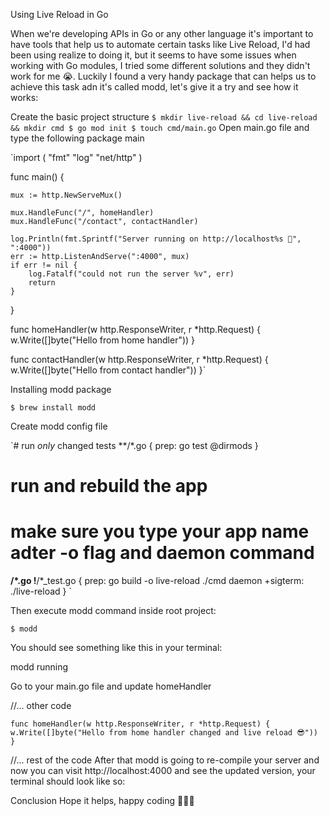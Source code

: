 Using Live Reload in Go


When we're developing APIs in Go or any other language it's important to have tools that help us to automate certain tasks like Live Reload, I'd had been using realize to doing it, but it seems to have some issues when working with Go modules, I tried some different solutions and they didn't work for me 😭.
Luckily I found a very handy package that can helps us to achieve this task adn it's called modd, let's give it a try and see how it works:

Create the basic project structure
`$ mkdir live-reload && cd live-reload && mkdir cmd
$ go mod init
$ touch cmd/main.go`
Open main.go file and type the following
package main

`import (
    "fmt"
    "log"
    "net/http"
)

func main() {

    mux := http.NewServeMux()

    mux.HandleFunc("/", homeHandler)
    mux.HandleFunc("/contact", contactHandler)

    log.Println(fmt.Sprintf("Server running on http://localhost%s 🐹", ":4000"))
    err := http.ListenAndServe(":4000", mux)
    if err != nil {
        log.Fatalf("could not run the server %v", err)
        return
    }
}

func homeHandler(w http.ResponseWriter, r *http.Request) {
    w.Write([]byte("Hello from home handler"))
}

func contactHandler(w http.ResponseWriter, r *http.Request) {
    w.Write([]byte("Hello from contact handler"))
}`

Installing modd package

`$ brew install modd`

Create modd config file

`# run _only_ changed tests
**/*.go {
    prep: go test @dirmods
}

# run and rebuild the app
# make sure you type your app name adter -o flag and daemon command
**/*.go !**/*_test.go {
    prep: go build -o live-reload ./cmd
    daemon +sigterm: ./live-reload
}
`

Then execute modd command inside root project:

`$ modd`

You should see something like this in your terminal:

modd running

Go to your main.go file and update homeHandler

//... other code

`func homeHandler(w http.ResponseWriter, r *http.Request) {
    w.Write([]byte("Hello from home handler changed and live reload 😎"))
}`

//... rest of the code
After that modd is going to re-compile your server and now you can visit http://localhost:4000 and see the updated version, your terminal should look like so:

Conclusion
Hope it helps, happy coding 👨🏽‍💻
